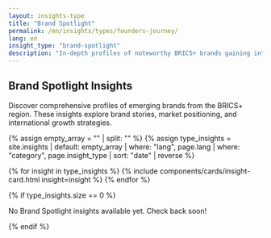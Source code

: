 ```yaml
---
layout: insights-type
title: "Brand Spotlight"
permalink: /en/insights/types/founders-journey/
lang: en
insight_type: "brand-spotlight"
description: "In-depth profiles of noteworthy BRICS+ brands gaining international momentum."
---
```


## Brand Spotlight Insights

Discover comprehensive profiles of emerging brands from the BRICS+ region. These insights explore brand stories, market positioning, and international growth strategies.

{% assign empty_array = "" | split: "" %}
{% assign type_insights = site.insights | default: empty_array | where: "lang", page.lang | where: "category", page.insight_type | sort: "date" | reverse %}

<div class="insights-grid">
  {% for insight in type_insights %}
    {% include components/cards/insight-card.html insight=insight %}
  {% endfor %}
</div>

{% if type_insights.size == 0 %}
  <p class="no-insights">No Brand Spotlight insights available yet. Check back soon!</p>
{% endif %}
